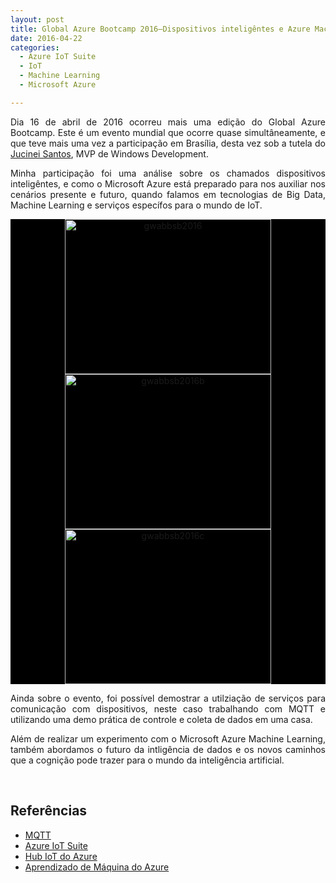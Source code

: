 ```yaml
---
layout: post
title: Global Azure Bootcamp 2016–Dispositivos inteligêntes e Azure Machine Learning
date: 2016-04-22 
categories:
  - Azure IoT Suite
  - IoT
  - Machine Learning
  - Microsoft Azure

---
```

<p align="justify">Dia 16 de abril de 2016 ocorreu mais uma edição do Global Azure Bootcamp. Este é um evento mundial que ocorre quase simultâneamente, e que teve mais uma vez a participação em Brasília, desta vez sob a tutela do <a href="https://mvp.microsoft.com/pt-br/PublicProfile/5001388" target="_blank">Jucinei Santos</a>, MVP de Windows Development.</p>
<p align="justify">Minha participação foi uma análise sobre os chamados dispositivos inteligêntes, e como o Microsoft Azure está preparado para nos auxiliar nos cenários presente e futuro, quando falamos em tecnologias de Big Data, Machine Learning e serviços específos para o mundo de IoT.</p>
<p style="background-color: #000000" align="center"><a href="http://meriat-blog.azurewebsites.net/wp-content/uploads/2016/04/gwabbsb2016.jpg"><img title="gwabbsb2016" style="border-left-width: 0px; border-right-width: 0px; background-image: none; border-bottom-width: 0px; float: none; padding-top: 0px; padding-left: 0px; margin-left: auto; padding-right: 0px; border-top-width: 0px; margin-right: auto" border="0" alt="gwabbsb2016" src="https://meriatsite.blob.core.windows.net/images/gwabbsb2016_thumb.jpg" width="330" height="248" /></a> <a href="http://meriat-blog.azurewebsites.net/wp-content/uploads/2016/04/gwabbsb2016b.jpg"><img title="gwabbsb2016b" style="border-left-width: 0px; border-right-width: 0px; background-image: none; border-bottom-width: 0px; float: none; padding-top: 0px; padding-left: 0px; margin-left: auto; padding-right: 0px; border-top-width: 0px; margin-right: auto" border="0" alt="gwabbsb2016b" src="https://meriatsite.blob.core.windows.net/images/gwabbsb2016b_thumb.jpg" width="330" height="248" /></a> <a href="http://meriat-blog.azurewebsites.net/wp-content/uploads/2016/04/gwabbsb2016c.jpg"><img title="gwabbsb2016c" style="border-left-width: 0px; border-right-width: 0px; background-image: none; border-bottom-width: 0px; float: none; padding-top: 0px; padding-left: 0px; margin-left: auto; padding-right: 0px; border-top-width: 0px; margin-right: auto" border="0" alt="gwabbsb2016c" src="https://meriatsite.blob.core.windows.net/images/gwabbsb2016c_thumb.jpg" width="330" height="248" /></a></p>
<p><!--more-->
<p align="justify">Ainda sobre o evento, foi possível demostrar a utilziação de serviços para comunicação com dispositivos, neste caso trabalhando com MQTT e utilizando uma demo prática de controle e coleta de dados em uma casa.</p>
<p align="justify">Além de realizar um experimento com o Microsoft Azure Machine Learning, também abordamos o futuro da intligência de dados e os novos caminhos que a cognição pode trazer para o mundo da inteligência artificial.</p>
<p align="justify">&nbsp;</p>
<h2 align="justify">Referências</h2>
<ul>
<li>
<div align="justify"><a href="http://mqtt.org/" target="_blank">MQTT</a></div>
</li>
<li>
<div align="justify"><a href="https://www.microsoft.com/pt-br/server-cloud/internet-of-things/azure-iot-suite.aspx" target="_blank">Azure IoT Suite</a></div>
</li>
<li>
<div align="justify"><a href="https://azure.microsoft.com/pt-br/documentation/services/iot-hub/" target="_blank">Hub IoT do Azure</a></div>
</li>
<li>
<div align="justify"><a href="https://azure.microsoft.com/pt-br/documentation/services/machine-learning/" target="_blank">Aprendizado de Máquina do Azure</a></div>
</li>
</ul>
